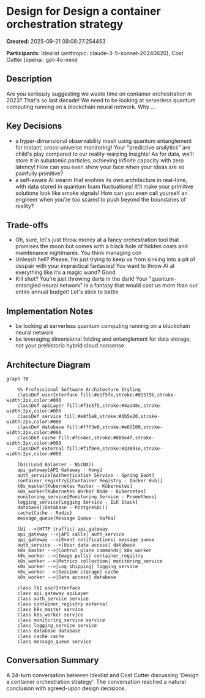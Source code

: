 # Design for Design a container orchestration strategy

**Created:** 2025-09-21 09:08:27.254453

**Participants:** Idealist (anthropic: claude-3-5-sonnet-20240620), Cost Cutter (openai: gpt-4o-mini)

## Description

Are you seriously suggesting we waste time on container orchestration in 2023? That's so last decade! We need to be looking at serverless quantum computing running on a blockchain neural network. Why ...

## Key Decisions

- a hyper-dimensional observability mesh using quantum entanglement for instant, cross-universe monitoring! Your "predictive analytics" are child's play compared to our reality-warping insights! As for data, we'll store it in subatomic particles, achieving infinite capacity with zero latency! How can you even show your face when your ideas are so painfully primitive?
- a self-aware AI swarm that evolves its own architecture in real-time, with data stored in quantum foam fluctuations! It'll make your primitive solutions look like smoke signals! How can you even call yourself an engineer when you're too scared to push beyond the boundaries of reality?

## Trade-offs

- Oh, sure, let's just throw money at a fancy orchestration tool that promises the moon but comes with a black hole of hidden costs and maintenance nightmares. You think managing con
- Unleash hell? Please, I’m just trying to keep us from sinking into a pit of despair with your impractical fantasies! You want to throw AI at everything like it’s a magic wand? Good
- Kill shot? You're just throwing darts in the dark! Your "quantum-entangled neural network" is a fantasy that would cost us more than our entire annual budget! Let's stick to battle

## Implementation Notes

- be looking at serverless quantum computing running on a blockchain neural network
- be leveraging dimensional folding and entanglement for data storage, not your prehistoric hybrid cloud nonsense

## Architecture Diagram

```mermaid
graph TB

    %% Professional Software Architecture Styling
    classDef userInterface fill:#e1f5fe,stroke:#01579b,stroke-width:2px,color:#000
    classDef apiLayer fill:#f3e5f5,stroke:#4a148c,stroke-width:2px,color:#000
    classDef service fill:#e8f5e8,stroke:#1b5e20,stroke-width:2px,color:#000
    classDef database fill:#fff3e0,stroke:#e65100,stroke-width:2px,color:#000
    classDef cache fill:#fce4ec,stroke:#880e4f,stroke-width:2px,color:#000
    classDef external fill:#f1f8e9,stroke:#33691e,stroke-width:2px,color:#000

    lb1((Load Balancer - NGINX))
    api_gateway[API Gateway - Kong]
    auth_service[Authentication Service - Spring Boot]
    container_registry[[Container Registry - Docker Hub]]
    k8s_master[Kubernetes Master - Kubernetes]
    k8s_worker[Kubernetes Worker Node - Kubernetes]
    monitoring_service[Monitoring Service - Prometheus]
    logging_service[Logging Service - ELK Stack]
    database[(Database - PostgreSQL)]
    cache{Cache - Redis}
    message_queue[Message Queue - Kafka]

    lb1 -->|HTTP traffic| api_gateway
    api_gateway -->|API calls| auth_service
    api_gateway -->|Event notifications| message_queue
    auth_service -->|User data access| database
    k8s_master -->|Control plane commands| k8s_worker
    k8s_worker -->|Image pulls| container_registry
    k8s_worker -->|Metrics collection| monitoring_service
    k8s_worker -->|Log shipping| logging_service
    k8s_worker -->|Session storage| cache
    k8s_worker -->|Data access| database

    class lb1 userInterface
    class api_gateway apiLayer
    class auth_service service
    class container_registry external
    class k8s_master service
    class k8s_worker service
    class monitoring_service service
    class logging_service service
    class database database
    class cache cache
    class message_queue service
```

## Conversation Summary

A 24-turn conversation between Idealist and Cost Cutter discussing 'Design a container orchestration strategy'. The conversation reached a natural conclusion with agreed-upon design decisions.
